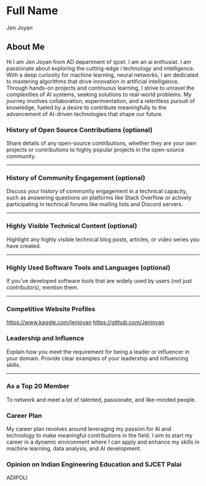 # Full Name

Jen Joyan

## About Me

Hi I am Jen Joyan from AD department of sjcet. I am an ai enthusiat. I am passionate about exploring the cutting-edge i technology and intelligence. With a deep curiosity for machine learning, neural networks, I am dedicated to mastering algorithms that drive innovation in artificial intelligence. Through hands-on projects and continuous learning, I strive to unravel the complexities of AI systems, seeking solutions to real-world problems. My journey involves collaboration, experimentation, and a relentless pursuit of knowledge, fueled by a desire to contribute meaningfully to the advancement of AI-driven technologies that shape our future.

### History of Open Source Contributions (optional)

Share details of any open-source contributions, whether they are your own projects or contributions to highly popular projects in the open-source community.

---

### History of Community Engagement (optional)

Discuss your history of community engagement in a technical capacity, such as answering questions on platforms like Stack Overflow or actively participating in technical forums like mailing lists and Discord servers.

---

### Highly Visible Technical Content (optional)

Highlight any highly visible technical blog posts, articles, or video series you have created.

---

### Highly Used Software Tools and Languages (optional)

If you've developed software tools that are widely used by users (not just contributors), mention them.

---

### Competitive Website Profiles

https://www.kaggle.com/jenjoyan
https://github.com/Jenjoyan

### Leadership and Influence

Explain how you meet the requirement for being a leader or influencer in your domain. Provide clear examples of your leadership and influencing skills.

---

### As a Top 20 Member

 To network and meet a lot of talented, passionate, and like-minded people.

### Career Plan

My career plan revolves around leveraging my passion for AI and technology to make meaningful contributions in the field. I aim to start my career in a dynamic environment where I can apply and enhance my skills in machine learning, data analysis, and AI development.

### Opinion on Indian Engineering Education and SJCET Palai

ADIPOLI

